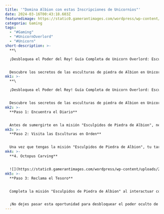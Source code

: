 ```yaml
---
title: '"Domina Albion con estas Inscripciones de Unicornios"'
date: 2024-03-16T00:43:18.603Z
featuredimage: https://static0.gamerantimages.com/wordpress/wp-content/uploads/2024/03/unicorn-overlord-carved-of-albion-stone-complete.jpg?q=50&fit=contain&w=1140&h=&dpr=1.5
categoria: Gaming
tags:
  - "#Gaming"
  - "#UnicornOverlord"
  - "#Unicorn"
short-description: >-
  **\

  ¡Desbloquea el Poder del Rey! Guía Completa de Unicorn Overlord: Esculpidos de Piedra de Albion**


  Descubre los secretos de las esculturas de piedra de Albion en Unicorn Overlord y asegura tu recompensa: ¡un bastón con un alto ataque mágico! ¿E
mk1: >-
  **\

  ¡Desbloquea el Poder del Rey! Guía Completa de Unicorn Overlord: Esculpidos de Piedra de Albion**


  Descubre los secretos de las esculturas de piedra de Albion en Unicorn Overlord y asegura tu recompensa: ¡un bastón con un alto ataque mágico! ¿Estás listo para desentrañar este desafío? Sigue nuestra guía paso a paso para completar la misión "Esculpidos de Piedra de Albion".
mk2: >-
  **Paso 1: Encuentra el Diario**


  Antes de sumergirte en la misión "Esculpidos de Piedra de Albion", necesitas obtener el diario que inicia la búsqueda. Este diario se encuentra en unas ruinas en un recoveco justo debajo de Shroudford Town, al suroeste de Albion. Consulta el mapa para encontrar su ubicación marcada.
mk3: >-
  **Paso 2: Visita las Esculturas en Orden**


  Una vez que tengas la misión "Esculpidos de Piedra de Albion", tu tarea es interactuar con las cuatro esculturas en un orden específico. Debes visitar la escultura de la serpiente, luego la del hipocampo, seguida por la del cabrito y, finalmente, la del pulpo. Sigue el orden de criaturas de menor a mayor número de patas. Consulta el mapa para encontrar las ubicaciones precisas de estas esculturas y sigue las notas para llegar a ellas.
mk4: >-
  **4. Octopus Carving**


  ![](https://static0.gamerantimages.com/wordpress/wp-content/uploads/2024/03/unicorn-overlord-octopus-carving-1.jpg?q=50&fit=crop&w=1500&dpr=1.5})
mk5: >-
  **Paso 3: Reclama el Tesoro**


  Completa la misión "Esculpidos de Piedra de Albion" al interactuar con la escultura del pulpo. Una de las recompensas es el Bastón del Rey Albiore, que tiene un ataque mágico de 25 y otorga +5 a todas las estadísticas. Asegúrate de equiparlo en un personaje adecuado de Unicorn Overlord para desatar todo su potencial.


  ¡No dejes pasar esta oportunidad para desbloquear el poder oculto de Albion y fortalecer a tus personajes en Unicorn Overlord!
---
```

